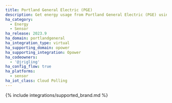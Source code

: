 ```yaml
---
title: Portland General Electric (PGE)
description: Get energy usage from Portland General Electric (PGE) using the Opower integration
ha_category:
  - Energy
  - Sensor
ha_release: 2023.9
ha_domain: portlandgeneral
ha_integration_type: virtual
ha_supporting_domain: opower
ha_supporting_integration: Opower
ha_codeowners:
  - '@jrigling'
ha_config_flow: true
ha_platforms:
  - sensor
ha_iot_class: Cloud Polling
---
```


{% include integrations/supported_brand.md %}
